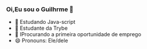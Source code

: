 ### Oi,Eu sou o Guilhrme 👋

- 🔭 Estudando Java-script
- 🌱 Estudante da Trybe
- 👯 IProcurando a primeira oportunidade de emprego
- 😄 Pronouns: Ele/dele

